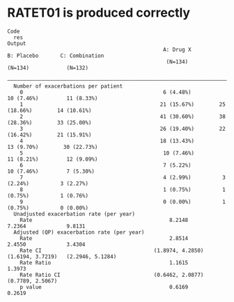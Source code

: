 # RATET01 is produced correctly

    Code
      res
    Output
                                                      A: Drug X          B: Placebo       C: Combination 
                                                       (N=134)            (N=134)            (N=132)     
      ———————————————————————————————————————————————————————————————————————————————————————————————————
      Number of exacerbations per patient                                                                
        0                                             6 (4.48%)          10 (7.46%)         11 (8.33%)   
        1                                            21 (15.67%)        25 (18.66%)        14 (10.61%)   
        2                                            41 (30.60%)        38 (28.36%)        33 (25.00%)   
        3                                            26 (19.40%)        22 (16.42%)        21 (15.91%)   
        4                                            18 (13.43%)         13 (9.70%)        30 (22.73%)   
        5                                             10 (7.46%)         11 (8.21%)         12 (9.09%)   
        6                                             7 (5.22%)          10 (7.46%)         7 (5.30%)    
        7                                             4 (2.99%)          3 (2.24%)          3 (2.27%)    
        8                                             1 (0.75%)          1 (0.75%)          1 (0.76%)    
        9                                             0 (0.00%)          1 (0.75%)          0 (0.00%)    
      Unadjusted exacerbation rate (per year)                                                            
        Rate                                            8.2148             7.2364             9.8131     
      Adjusted (QP) exacerbation rate (per year)                                                         
        Rate                                            2.8514             2.4550             3.4304     
        Rate CI                                    (1.8974, 4.2850)   (1.6194, 3.7219)   (2.2946, 5.1284)
        Rate Ratio                                      1.1615                                1.3973     
        Rate Ratio CI                              (0.6462, 2.0877)                      (0.7789, 2.5067)
        p value                                         0.6169                                0.2619     

